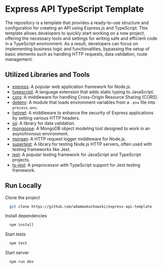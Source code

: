 
# Express API TypeScript Template

The repository is a template that provides a ready-to-use structure and configuration for creating an API using Express.js and TypeScript. This template allows developers to quickly start working on a new project, offering the necessary tools and settings for writing safe and efficient code in a TypeScript environment. As a result, developers can focus on implementing business logic and functionalities, bypassing the setup of basic elements such as handling HTTP requests, data validation, route management.


## Utilized Libraries and Tools

- [express](https://expressjs.com/): A popular web application framework for Node.js.
- [typescript](https://www.typescriptlang.org/): A language extension that adds static typing to JavaScript.
- [cors](https://www.npmjs.com/package/cors): A middleware for handling Cross-Origin Resource Sharing (CORS).
- [dotenv](https://www.npmjs.com/package/dotenv): A module that loads environment variables from a `.env` file into `process.env`.
- [helmet](https://helmetjs.github.io/): A middleware to enhance the security of Express applications by setting various HTTP headers.
- [joi](https://joi.dev/): A library for data validation.
- [mongoose](https://mongoosejs.com/): A MongoDB object modeling tool designed to work in an asynchronous environment.
- [morgan](https://www.npmjs.com/package/morgan): A HTTP request logger middleware for Node.js.
- [supertest](https://www.npmjs.com/package/supertest): A library for testing Node.js HTTP servers, often used with testing frameworks like Jest.
- [jest](https://jestjs.io/): A popular testing framework for JavaScript and TypeScript projects.
- [ts-jest](https://www.npmjs.com/package/ts-jest): A preprocessor with TypeScript support for Jest testing framework.

## Run Locally

Clone the project

```bash
  git clone https://github.com/adammakuchowski/express-api-template
```

Install dependencies

```bash
  npm install
```

Start tests

```bash
  npm test
```

Start server

```bash
  npm run dev
```

